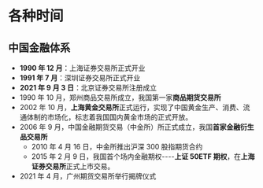 # 各种时间

## 中国金融体系

- **1990 年 12 月**：上海证券交易所正式开业
- **1991 年 7 月**：深圳证券交易所正式开业
- **2021 年 9 月 3 日**：北京证券交易所注册成立
- 1990 年 10 月，郑州商品交易所成立，我国第一家**商品期货交易所**
- 2002 年 10 月，**上海黄金交易所**正式运行，实现了中国黄金生产、消费、流通体制的市场化，标志着我国国内黄金市场的正式开放。
- 2006 年 9 月，中国金融期货交易（中金所）所正式成立，我国**首家金融衍生品交易所**
  - 2010 年 4 月 16 日，中金所推出沪深 300 股指期货合约
  - 2015 年 2 月 9 日，我国首个场内金融期权----**上证 50ETF 期权**，在**上海证券交易所**正式上市交易。
- 2021 年 4 月，广州期货交易所举行揭牌仪式

